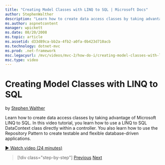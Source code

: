 ```yaml
---
title: "Creating Model Classes with LINQ to SQL | Microsoft Docs"
author: StephenWalther
description: "Learn how to create data access classes by taking advantage of Microsoft LINQ to SQL. In this video tutorial, you learn how to use a LINQ to SQL DataContext..."
ms.author: aspnetcontent
manager: wpickett
ms.date: 08/20/2008
ms.topic: article
ms.assetid: d33d89ca-bb2a-4fb2-a0fa-0b423d710acb
ms.technology: dotnet-mvc
ms.prod: .net-framework
msc.legacyurl: /mvc/videos/mvc-2/how-do-i/creating-model-classes-with-linq-to-sql
msc.type: video
---
```

Creating Model Classes with LINQ to SQL
====================
by [Stephen Walther](https://github.com/StephenWalther)

Learn how to create data access classes by taking advantage of Microsoft LINQ to SQL. In this video tutorial, you learn how to use a LINQ to SQL DataContext class directly within a controller. You also learn how to use the Repository Pattern to create testable and flexible database-driven applications.

[&#9654; Watch video (24 minutes)](https://channel9.msdn.com/Blogs/ASP-NET-Site-Videos/creating-model-classes-with-linq-to-sql)

>[!div class="step-by-step"]
[Previous](creating-custom-html-helpers.md)
[Next](displaying-a-table-of-database-data.md)